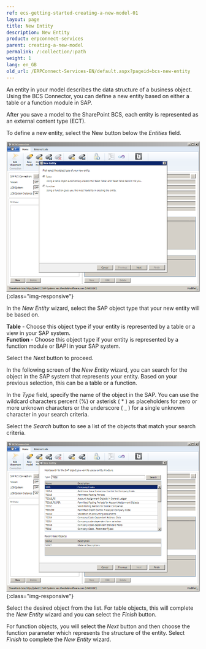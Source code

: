 ```yaml
---
ref: ecs-getting-started-creating-a-new-model-01
layout: page
title: New Entity
description: New Entity
product: erpconnect-services
parent: creating-a-new-model
permalink: /:collection/:path
weight: 1
lang: en_GB
old_url: /ERPConnect-Services-EN/default.aspx?pageid=bcs-new-entity
---
```


An entity in your model describes the data structure of a business object. Using the BCS Connector, you can define a new entity based on either a table or a function module in SAP.

After you save a model to the SharePoint BCS, each entity is represented as an external content type (ECT).

To define a new entity, select the New button below the *Entities* field.

![BCS-Generic-New-Entity-01](/img/content/BCS-Generic-New-Entity-01.png){:class="img-responsive"}

In the *New Entity* wizard, select the SAP object type that your new entity will be based on.

**Table** - Choose this object type if your entity is represented by a table or a view in your SAP system.<br>
**Function** -	Choose this object type if your entity is represented by a function module or BAPI in your SAP system.

Select the *Next* button to proceed.

In the following screen of the *New Entity* wizard, you can search for the object in the SAP system that represents your entity. Based on your previous selection, this can be a table or a function.

In the *Type* field, specify the name of the object in the SAP. You can use the wildcard characters percent (%) or asterisk ( * ) as placeholders for zero or more unknown characters or the underscore ( _ ) for a single unknown character in your search criteria.

Select the *Search* button to see a list of the objects that match your search criteria.

![BCS-Generic-New-Entity-02](/img/content/BCS-Generic-New-Entity-02.png){:class="img-responsive"}

Select the desired object from the list. For table objects, this will complete the *New Entity* wizard and you can select the *Finish* button. 

For function objects, you will select the *Next* button and then choose the function parameter which represents the structure of the entity. Select *Finish* to complete the *New Entity* wizard.